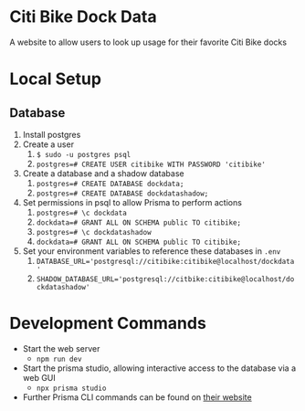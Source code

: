# Citi Bike Dock Data

A website to allow users to look up usage for their favorite Citi Bike docks

# Local Setup

## Database

1. Install postgres
1. Create a user
   1. `$ sudo -u postgres psql`
   1. `postgres=# CREATE USER citibike WITH PASSWORD 'citibike'`
1. Create a database and a shadow database
   1. `postgres=# CREATE DATABASE dockdata;`
   1. `postgres=# CREATE DATABASE dockdatashadow;`
1. Set permissions in psql to allow Prisma to perform actions
   1. `postgres=# \c dockdata`
   1. `dockdata=# GRANT ALL ON SCHEMA public TO citibike;`
   1. `postgres=# \c dockdatashadow`
   1. `dockdata=# GRANT ALL ON SCHEMA public TO citibike;`
1. Set your environment variables to reference these databases in `.env`
   1. `DATABASE_URL='postgresql://citibike:citibike@localhost/dockdata'`
   1. `SHADOW_DATABASE_URL='postgresql://citbike:citibike@localhost/dockdatashadow'`

# Development Commands

- Start the web server
  - `npm run dev`
- Start the prisma studio, allowing interactive access to the database via a web GUI
  - `npx prisma studio`
- Further Prisma CLI commands can be found on [their
  website](https://www.prisma.io/docs/orm/tools/prisma-cli)
